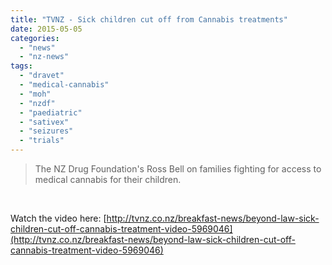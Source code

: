 ```yaml
---
title: "TVNZ - Sick children cut off from Cannabis treatments"
date: 2015-05-05
categories: 
  - "news"
  - "nz-news"
tags: 
  - "dravet"
  - "medical-cannabis"
  - "moh"
  - "nzdf"
  - "paediatric"
  - "sativex"
  - "seizures"
  - "trials"
---
```


> The NZ Drug Foundation's Ross Bell on families fighting for access to medical cannabis for their children.

 

Watch the video here: [http://tvnz.co.nz/breakfast-news/beyond-law-sick-children-cut-off-cannabis-treatment-video-5969046](http://tvnz.co.nz/breakfast-news/beyond-law-sick-children-cut-off-cannabis-treatment-video-5969046)
